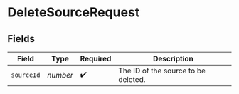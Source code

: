 # DeleteSourceRequest


## Fields

| Field                               | Type                                | Required                            | Description                         |
| ----------------------------------- | ----------------------------------- | ----------------------------------- | ----------------------------------- |
| `sourceId`                          | *number*                            | :heavy_check_mark:                  | The ID of the source to be deleted. |